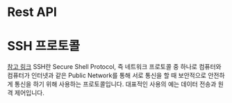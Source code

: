 # Rest API

# SSH 프로토콜

[참고 링크](https://baked-corn.tistory.com/52)
SSH란 Secure Shell Protocol, 즉 네트워크 프로토콜 중 하나로 컴퓨터와 컴퓨터가 인터넷과 같은 Public Network를 통해 서로 통신을 할 때 보안적으로 안전하게 통신을 하기 위해 사용하는 프로토콜입니다. 대표적인 사용의 예는 데이터 전송과 원격 제어입니다.